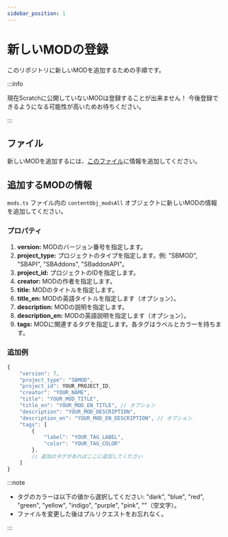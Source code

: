 ```yaml
---
sidebar_position: 1
---
```


# 新しいMODの登録

このリポジトリに新しいMODを追加するための手順です。

:::info

現在Scratchに公開していないMODは登録することが出来ません！
今後登録できるようになる可能性が高いためお待ちください。

:::

## ファイル

新しいMODを追加するには、[このファイル](https://github.com/selcold/scratch-building/blob/main/contents/mods.ts)に情報を追加してください。

## 追加するMODの情報

`mods.ts` ファイル内の `contentObj_modsAll` オブジェクトに新しいMODの情報を追加してください。

### プロパティ

1. **version:** MODのバージョン番号を指定します。
2. **project_type:** プロジェクトのタイプを指定します。例: "SBMOD", "SBAPI", "SBAddons", "SBaddonAPI"。
3. **project_id:** プロジェクトのIDを指定します。
4. **creator:** MODの作者を指定します。
5. **title:** MODのタイトルを指定します。
6. **title_en:** MODの英語タイトルを指定します（オプション）。
7. **description:** MODの説明を指定します。
8. **description_en:** MODの英語説明を指定します（オプション）。
9. **tags:** MODに関連するタグを指定します。各タグはラベルとカラーを持ちます。

### 追加例

```typescript
{
    "version": 7,
    "project_type": "SBMOD",
    "project_id": YOUR_PROJECT_ID,
    "creator": "YOUR_NAME",
    "title": "YOUR_MOD_TITLE",
    "title_en": "YOUR_MOD_EN_TITLE", // オプション
    "description": "YOUR_MOD_DESCRIPTION",
    "description_en": "YOUR_MOD_EN_DESCRIPTION", // オプション
    "tags": [
        {
            "label": "YOUR_TAG_LABEL",
            "color": "YOUR_TAG_COLOR"
        },
        // 追加のタグがあればここに追加してください
    ]
}
```

:::note

- タグのカラーは以下の値から選択してください: "dark", "blue", "red", "green", "yellow", "indigo", "purple", "pink", ""（空文字）。
- ファイルを変更した後はプルリクエストをお忘れなく。

:::